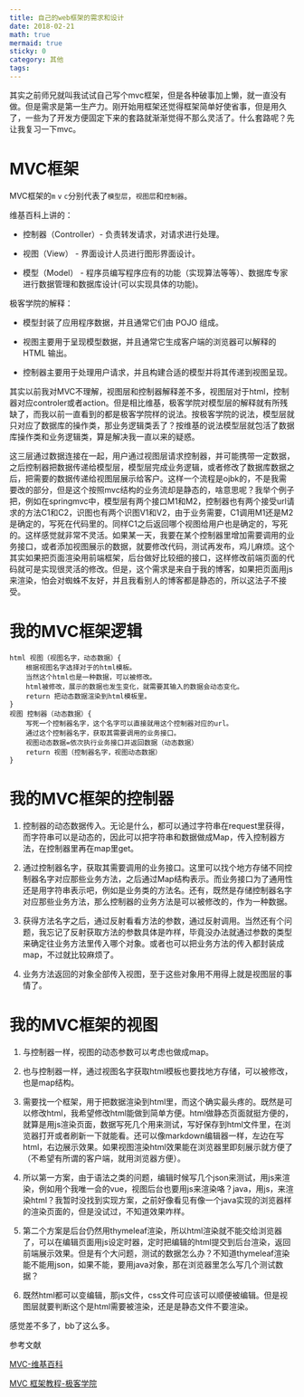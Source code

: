 ```yaml
---
title: 自己的web框架的需求和设计
date: 2018-02-21
math: true
mermaid: true
sticky: 0
category: 其他
tags:
---
```


其实之前师兄就叫我试试自己写个mvc框架，但是各种破事加上懒，就一直没有做。但是需求是第一生产力。刚开始用框架还觉得框架简单好使省事，但是用久了，一些为了开发方便固定下来的套路就渐渐觉得不那么灵活了。什么套路呢？先让我复习一下mvc。

# MVC框架
MVC框架的`m` `v` `c`分别代表了`模型层`，`视图层`和`控制器`。

维基百科上讲的：

* 控制器（Controller）- 负责转发请求，对请求进行处理。

* 视图（View） - 界面设计人员进行图形界面设计。

* 模型（Model） - 程序员编写程序应有的功能（实现算法等等）、数据库专家进行数据管理和数据库设计(可以实现具体的功能)。

极客学院的解释：

* 模型封装了应用程序数据，并且通常它们由 POJO 组成。

* 视图主要用于呈现模型数据，并且通常它生成客户端的浏览器可以解释的 HTML 输出。

* 控制器主要用于处理用户请求，并且构建合适的模型并将其传递到视图呈现。

其实以前我对MVC不理解，视图层和控制器解释差不多，视图层对于html，控制器对应controler或者action。但是相比维基，极客学院对模型层的解释就有所残缺了，而我以前一直看到的都是极客学院样的说法。按极客学院的说法，模型层就只对应了数据库的操作类，那业务逻辑类丢了？按维基的说法模型层就包活了数据库操作类和业务逻辑类，算是解决我一直以来的疑惑。

这三层通过数据连接在一起，用户通过视图层请求控制器，并可能携带一定数据，之后控制器把数据传递给模型层，模型层完成业务逻辑，或者修改了数据库数据之后，把需要的数据传递给视图层展示给客户。这样一个流程是ojbk的，不是我需要改的部分，但是这个按照mvc结构的业务流却是静态的，啥意思呢？我举个例子把，例如在springmvc中，模型层有两个接口M1和M2，控制器也有两个接受url请求的方法C1和C2，识图也有两个识图V1和V2，由于业务需要，C1调用M1还是M2是确定的，写死在代码里的。同样C1之后返回哪个视图给用户也是确定的，写死的。这样感觉就非常不灵活。如果某一天，我要在某个控制器里增加需要调用的业务接口，或者添加视图展示的数据，就要修改代码，测试再发布，鸡儿麻烦。这个其实如果把页面渲染用前端框架，后台做好比较细的接口，这样修改前端页面的代码就可是实现很灵活的修改。但是，这个需求是来自于我的博客，如果把页面用js来渲染，怕会对蜘蛛不友好，并且我看别人的博客都是静态的，所以这法子不接受。

# 我的MVC框架逻辑
```
html 视图（视图名字，动态数据）{
    根据视图名字选择对于的html模板。
    当然这个html也是一种数据，可以被修改。
    html被修改，展示的数据也发生变化，就需要其输入的数据会动态变化。
    return 把动态数据渲染到html模板里。
}
视图 控制器（动态数据）{
    写死一个控制器名字，这个名字可以直接就用这个控制器对应的url。
    通过这个控制器名字，获取其需要调用的业务接口。
    视图动态数据=依次执行业务接口并返回数据（动态数据）
    return 视图（控制器名字，视图动态数据）
}
```
# 我的MVC框架的控制器
1. 控制器的动态数据传入。无论是什么，都可以通过字符串在request里获得，而字符串可以是动态的，因此可以把字符串和数据做成Map，传入控制器方法，在控制器里再在map里get。

2. 通过控制器名字，获取其需要调用的业务接口。这里可以找个地方存储不同控制器名字对应那些业务方法，之后通过Map结构表示。而业务接口为了通用性还是用字符串表示吧，例如是业务类的方法名。还有，既然是存储控制器名字对应那些业务方法，那么控制器的业务方法是可以被修改的，作为一种数据。

3. 获得方法名字之后，通过反射看看方法的参数，通过反射调用。当然还有个问题，我忘记了反射获取方法的参数具体是咋样，毕竟没办法就通过参数的类型来确定往业务方法里传入哪个对象。或者也可以把业务方法的传入都封装成map，不过就比较麻烦了。

4. 业务方法返回的对象全部传入视图，至于这些对象用不用得上就是视图层的事情了。

# 我的MVC框架的视图
1. 与控制器一样，视图的动态参数可以考虑也做成map。

2. 也与控制器一样，通过视图名字获取html模板也要找地方存储，可以被修改，也是map结构。

3. 需要找一个框架，用于把数据渲染到html里，而这个确实最头疼的。既然是可以修改html，我希望修改html能做到简单方便。html做静态页面就挺方便的，就算是用js渲染页面，数据写死几个用来测试，写好保存到html文件里，在浏览器打开或者刷新一下就能看。还可以像markdown编辑器一样，左边在写html，右边展示效果。如果视图渲染html效果能在浏览器里即刻展示就方便了（不希望有所谓的客户端，就用浏览器方便）。

4. 所以第一方案，由于语法之类的问题，编辑时候写几个json来测试，用js来渲染，例如用个我唯一会的vue，视图后台也要用js来渲染咯？java，用js，来渲染html？我暂时没找到实现方案，之前好像看见有像一个java实现的浏览器样的渲染页面的，但是没试过，不知道效果咋样。

5. 第二个方案是后台仍然用thymeleaf渲染，所以html渲染就不能交给浏览器了，可以在编辑页面用js设定时器，定时把编辑的html提交到后台渲染，返回前端展示效果。但是有个大问题，测试的数据怎么办？不知道thymeleaf渲染能不能用json，如果不能，要用java对象，那在浏览器里怎么写几个测试数据？

6. 既然html都可以变编辑，那js文件，css文件可应该可以顺便被编辑。但是视图层就要判断这个是html需要被渲染，还是是静态文件不要渲染。

感觉差不多了，bb了这么多。

参考文献

[MVC-维基百科](https://zh.wikipedia.org/wiki/MVC)

[MVC 框架教程-极客学院](http://wiki.jikexueyuan.com/project/spring/web-mvc-framework.html)